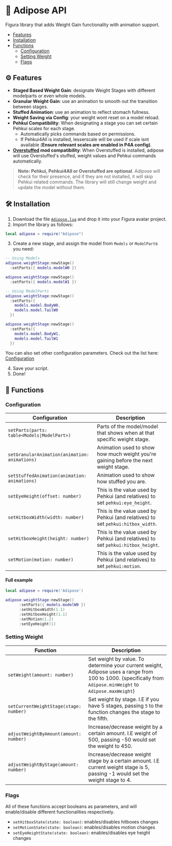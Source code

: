 # 🍔 Adipose API 
Figura library that adds Weight Gain functionality with animation support.

- [Features](#️-features)
- [Installation](#️-installation)
- [Functions](#-functions)
  - [Configuration](#configuration)
  - [Setting Weight](#setting-weight)
  - [Flags](#flags)

## ⚙️ Features
- **Staged Based Weight Gain**: designate Weight Stages with different modelparts or even whole models.
- **Granular Weight Gain**: use an animation to smooth out the transition between stages.
- **Stuffed Animation**: use an animation to reflect stomach fullness.
- **Weight Saving via Config**: your weight wont reset on a model reload.
- **Pehkui Compatibility**: When designating a stage you can set certain Pehkui scales for each stage.
  - Automatically picks commands based on permissions.
  - If Pehkui4All is installed, lesserscale will be used if scale isnt available (**Ensure relevant scales are enabled in P4A config)**.
- **[Overstuffed](https://forum.weightgaming.com/t/overstuffed-an-actual-working-minecraft-weight-gain-mod/47948) mod compatibility**: When Overstuffed is installed, adipose will use Overstuffed's stuffed, weight values and Pehkui commands automatically.

> **Note: Pehkui, Pehkui4All or Overstuffed are optional**. Adipose will check for their presence, and if they are not installed, it will skip Pehkui related commands. The library will still change weight and update the model without them.

## 🛠️ Installation

1. Download the file [`Adipose.lua`](https://github.com/Tyrus5255/Adipose-API/blob/15b73dac8e77e5a7117cf1bcc6e2034bfa7e36e1/Adipose.lua) and drop it into your Figura avatar project.
2. Import the library as follows: 
```lua
local adipose = require("Adipose")
```
3. Create a new stage, and assign the model from `Models` or `ModelPart`s you need:
```lua
-- Using Models
adipose.weightStage:newStage()
  :setParts({ models.modelW0 })

adipose.weightStage:newStage()
  :setParts({ models.modelW1 })
```

```lua
-- Using ModelParts
adipose.weightStage:newStage()
  :setParts({ 
    models.model.BodyW0,
    models.model.TailW0
  })

adipose.weightStage:newStage()
  :setParts({
    models.model.BodyW1,
    models.model.TailW1
  })
```

You can also set other configuration parameters. Check out the list here: [Configuration](#-stage-configuration)

4. Save your script.
5. Done!

## 📃 Functions

### Configuration

| Configuration                                 | Description                                                                         |
|-----------------------------------------------|-------------------------------------------------------------------------------------|
| `setParts(parts: table<Models\|ModelPart>)`   | Parts of the model/model that shows when at that specific weight stage.             |
| `setGranularAnimation(animation: animations)` | Animation used to show how much weight you're gaining before the next weight stage. |
| `setStuffedAnimation(animation: animations)`  | Animation used to show how stuffed you are.                                         |
| `setEyeHeight(offset: number)`                | This is the value used by Pehkui (and relatives) to set `pehkui:eye_height`.        |
| `setHitboxWidth(width: number)`               | This is the value used by Pehkui (and relatives) to set `pehkui:hitbox_width`.      |
| `setHitboxHeight(height: number)`             | This is the value used by Pehkui (and relatives) to set `pehkui:hitbox_height`.     |
| `setMotion(motion: number)`                   | This is the value used by Pehkui (and relatives) to set `pehkui:motion`.            |

#### Full example
```lua
local adipose = require('Adipose')
```

```lua
adipose.weightStage:newStage()
      :setParts({ models.modelW0 })
      :setHitboxWidth(1.1)
      :setHitboxHeight(1.1)
      :setMotion(1.2)
      :setEyeHeight(1)
```

### Setting Weight

| Function                               | Description                                                                                                                                                  |
|----------------------------------------|--------------------------------------------------------------------------------------------------------------------------------------------------------------|
| `setWeight(amount: number)`            | Set weight by value. To determine your current weight, Adipose uses a range from 100 to 1000. (specifically from `Adipose.minWeight` to `Adipose.maxWeight`) |
| `setCurrentWeightStage(stage: number)` | Set weight by stage. I.E if you have 5 stages, passing `5` to the function changes the stage to the fifth.                                                   |
| `adjustWeightByAmount(amount: number)` | Increase/decrease weight by a certain amount. I.E weight of 500, passing -50 would set the weight to 450.                                                    |
| `adjustWeightByStage(amount: number)`  | Increase/decrease weight stage by a certain amount. I.E current weight stage is 5, passing -1 would set the weight stage to 4.                               |

### Flags

All of these functions accept booleans as parameters, and will enable/disable different functionalities respectively.

- `setHitboxState(state: boolean)`: enables/disables hitboxes changes
- `setMotionState(state: boolean)`: enables/disables motion changes
- `setEyeHeightState(state: boolean)`: enables/disables eye height changes
